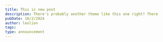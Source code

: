 ```yaml
---
title: This is new post
description: There's probably another theme like this one right? There just has to be! There's only one in the entire internet? I'm a tad skeptical about that.
pubDate: 10/2/2024
author: leolion
tags: 
type: announcement
---
```

